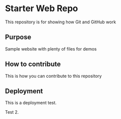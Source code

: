 # Starter Web Repo

This repository is for showing how Git and GitHub work

## Purpose

Sample website with plenty of files for demos

## How to contribute

This is how you can contribute to this repository

## Deployment
This is a deployment test.

Test 2.